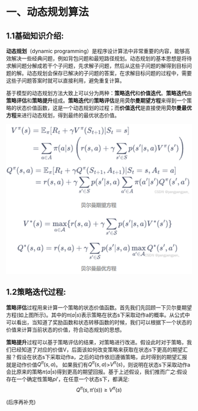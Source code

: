 # 一、动态规划算法

## 1.1基础知识介绍:

__动态规划__（dynamic programming）是程序设计算法中非常重要的内容，能够高效解决一些经典问题，例如背包问题和最短路径规划。动态规划的基本思想是将待求解问题分解成若干个子问题，先求解子问题，然后从这些子问题的解得到目标问题的解。动态规划会保存已解决的子问题的答案，在求解目标问题的过程中，需要这些子问题答案时就可以直接利用，避免重复计算。

基于模型的动态规划方法大致上可以分为两种：**策略迭代**和**价值迭代**。**策略迭代**由**策略评估**和**策略提升**组成。**策略迭代**的**策略评估**是用**贝尔曼期望方程**来得到一个策略的状态价值函数，这是一个动态规划的过程；而**价值迭代**是直接使用**贝尔曼最优方程**来进行动态规划，得到最终的最优状态价值。

![贝尔曼期望方程和最优方程](./照片/贝尔曼期望最优方程.png)

##  1.2策略迭代过程:

**策略评估**过程用来计算一个策略的状态价值函数。首先我们先回顾一下贝尔曼期望方程(如上图所示)。其中的$π(a|s)$表示策略在状态s下采取动作a的概率。从公式中可以看出，当知道了奖励函数和状态转移函数的时候，我们可以根据下一个状态的价值来计算当前状态的价值，符合动态规划的思想。

**策略提升**过程可以基于策略评估的结果，对策略进行改进。假设此时对于策略，我们已经知道了对应的价值V，后面该如何改变策略来获取在状态s下更高的期望汇报？假设在状态s下采取动作a，之后的动作依旧遵循策略，此时得到的期望汇报就是动作价值$Q^\pi(s, a)$。
如果我们有$Q^\pi(s, a)$>$V^\pi(s)$，则说明在状态s下采取动作a会比原来的策略$π(a|s)$得到更高的期望回报。基于上述假设，我们推而广之:假设存在一个确定性策略$pi'$，在任意一个状态s下，都满足:
$$
Q^\pi(s, \pi'(s)) \geq V^\pi(s)
$$

(后序再补充)